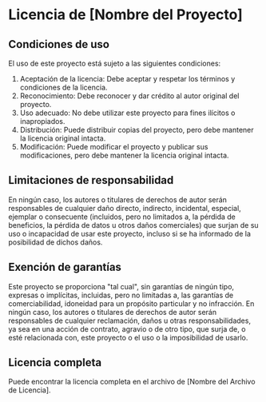 # Licencia de [Nombre del Proyecto]

## Condiciones de uso

El uso de este proyecto está sujeto a las siguientes condiciones:

1. Aceptación de la licencia: Debe aceptar y respetar los términos y condiciones de la licencia.
2. Reconocimiento: Debe reconocer y dar crédito al autor original del proyecto.
3. Uso adecuado: No debe utilizar este proyecto para fines ilícitos o inapropiados.
4. Distribución: Puede distribuir copias del proyecto, pero debe mantener la licencia original intacta.
5. Modificación: Puede modificar el proyecto y publicar sus modificaciones, pero debe mantener la licencia original intacta.

## Limitaciones de responsabilidad

En ningún caso, los autores o titulares de derechos de autor serán responsables de cualquier daño directo, indirecto, incidental, especial, ejemplar o consecuente (incluidos, pero no limitados a, la pérdida de beneficios, la pérdida de datos u otros daños comerciales) que surjan de su uso o incapacidad de usar este proyecto, incluso si se ha informado de la posibilidad de dichos daños.

## Exención de garantías

Este proyecto se proporciona "tal cual", sin garantías de ningún tipo, expresas o implícitas, incluidas, pero no limitadas a, las garantías de comerciabilidad, idoneidad para un propósito particular y no infracción. En ningún caso, los autores o titulares de derechos de autor serán responsables de cualquier reclamación, daños u otras responsabilidades, ya sea en una acción de contrato, agravio o de otro tipo, que surja de, o esté relacionada con, este proyecto o el uso o la imposibilidad de usarlo.

## Licencia completa

Puede encontrar la licencia completa en el archivo de [Nombre del Archivo de Licencia].